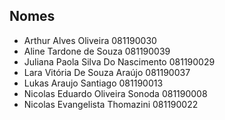 ## Nomes

- Arthur Alves Oliveira 081190030
- Aline Tardone de Souza 081190039
- Juliana Paola Silva Do Nascimento 081190029
- Lara Vitória De Souza Araújo 081190037
- Lukas Araujo Santiago 081190013
- Nicolas Eduardo Oliveira Sonoda 081190008
- Nicolas Evangelista Thomazini 081190022
